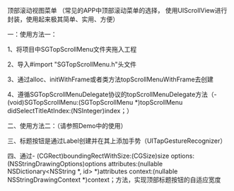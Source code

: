 
顶部滚动视图菜单 （常见的APP中顶部滚动菜单的选择， 使用UIScrollView进行封装，使用起来极其简单、实用、方便）

一：使用方法一：

1、将项目中SGTopScrollMenu文件夹拖入工程

2、导入#import "SGTopScrollMenu.h"头文件

3、通过alloc、initWithFrame或者类方法topScrollMenuWithFrame去创建

4、遵循SGTopScrollMenuDelegate协议的topScrollMenuDelegate方法（- (void)SGTopScrollMenu:(SGTopScrollMenu *)topScrollMenu didSelectTitleAtIndex:(NSInteger)index；）

二、使用方法二：（请参照Demo中的使用）

三、标题按钮是通过Label创建并在其上添加手势（UITapGestureRecognizer）

四、通过- (CGRect)boundingRectWithSize:(CGSize)size options:(NSStringDrawingOptions)options attributes:(nullable NSDictionary<NSString *, id> *)attributes context:(nullable NSStringDrawingContext *)context；方法，实现顶部标题按钮的自适应宽度
